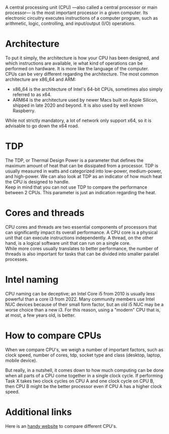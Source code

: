 A central processing unit (CPU) —also called a central processor or main processor— is the most important processor in a given computer. Its electronic circuitry executes instructions of a computer program, such as arithmetic, logic, controlling, and input/output (I/O) operations.  

# Architecture
To put it simply, the architecture is how your CPU has been designed, and which instructions are available, ie what kind of operations can be performed on hardware. It is more like the language of the computer.  
CPUs can be very different regarding the architecture. The most common architecture are x86_64 and ARM:
- x86_64 is the architecture of Intel's 64-bit CPUs, sometimes also simply referred to as x64.
- ARM64 is the architecture used by newer Macs built on Apple Silicon, shipped in late 2020 and beyond. It is also used by well known Raspberry.

While not strictly mandatory, a lot of network only support x64, so it is advisable to go down the x64 road.

# TDP
The TDP, or Thermal Design Power is a parameter that defines the maximum amount of heat that can be dissipated from a processor. TDP is usually measured in watts and categorized into low-power, medium-power, and high-power. We can also look at TDP as an indicator of how much heat the CPU is designed to handle.  
Keep in mind that you can not use TDP to compare the performance between 2 CPUs. This parameter is just an indication regarding the heat.

# Cores and threads
CPU cores and threads are two essential components of processors that can significantly impact its overall performance. A CPU core is a physical unit that can execute instructions independently. A thread, on the other hand, is a logical software unit that can run on a single core.  
While more cores usually translates to better performance, the number of threads is also important for tasks that can be divided into smaller parallel processes.

# Intel naming
CPU naming can be deceptive; an Intel Core i5 from 2010 is usually less powerful than a core i3 from 2022. Many community members use Intel NUC devices because of their small form factor, but an old i5 NUC may be a worse choice than a new i3. For this reason, using a "modern" CPU that is, at most, a few years old, is better.

# How to compare CPUs
When we compare CPU's, we weigh a number of important factors, such as clock speed, number of cores, tdp, socket type and class (desktop, laptop, mobile device).  

But really, in a nutshell, it comes down to how much computing can be done when all parts of a CPU come together in a single clock cycle. If performing Task X takes two clock cycles on CPU A and one clock cycle on CPU B, then CPU B might be the better processor even if CPU A has a higher clock speed.  

# Additional links
Here is an [handy website](https://www.cpubenchmark.net/singleCompare.php) to compare different CPU's.